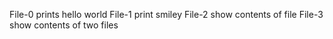 File-0 prints hello world
File-1 print smiley
File-2 show contents of file
File-3 show contents of two files
